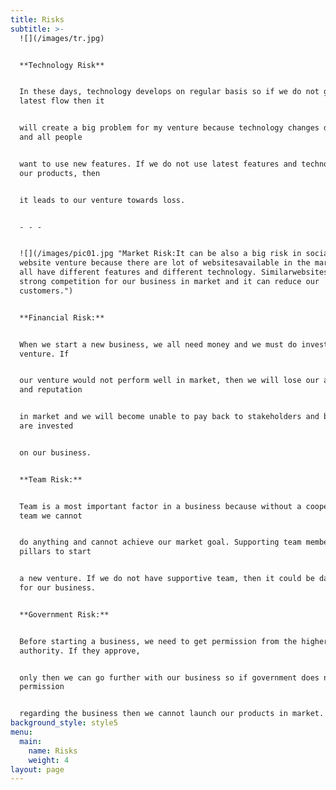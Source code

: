 ```yaml
---
title: Risks
subtitle: >-
  ![](/images/tr.jpg)


  **Technology Risk**


  In these days, technology develops on regular basis so if we do not go with
  latest flow then it


  will create a big problem for my venture because technology changes day by day
  and all people


  want to use new features. If we do not use latest features and technology in
  our products, then


  it leads to our venture towards loss.


  - - -


  ![](/images/pic01.jpg "Market Risk:It can be also a big risk in social media
  website venture because there are lot of websitesavailable in the market and
  all have different features and different technology. Similarwebsites can be
  strong competition for our business in market and it can reduce our
  customers.")


  **Financial Risk:**


  When we start a new business, we all need money and we must do investment in
  venture. If


  our venture would not perform well in market, then we will lose our all money
  and reputation


  in market and we will become unable to pay back to stakeholders and banks who
  are invested


  on our business.


  **Team Risk:**


  Team is a most important factor in a business because without a cooperative
  team we cannot


  do anything and cannot achieve our market goal. Supporting team members are
  pillars to start


  a new venture. If we do not have supportive team, then it could be dangerous
  for our business.


  **Government Risk:**


  Before starting a business, we need to get permission from the higher
  authority. If they approve,


  only then we can go further with our business so if government does not give
  permission


  regarding the business then we cannot launch our products in market.
background_style: style5
menu:
  main:
    name: Risks
    weight: 4
layout: page
---
```


